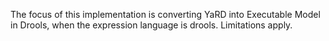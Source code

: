 The focus of this implementation is converting YaRD into Executable Model in Drools, when the expression language is drools.
Limitations apply.
